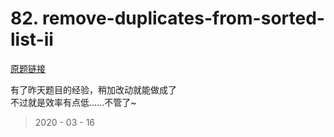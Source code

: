 # 82. remove-duplicates-from-sorted-list-ii

[原题链接](https://leetcode-cn.com/problems/remove-duplicates-from-sorted-list-ii/)

有了昨天题目的经验，稍加改动就能做成了  
不过就是效率有点低……不管了~

> 2020 - 03 - 16
